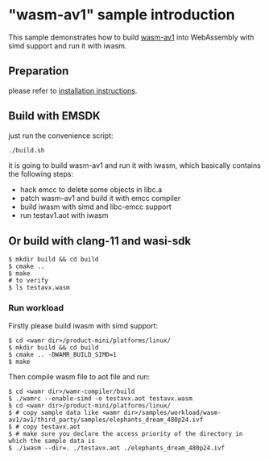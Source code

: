 "wasm-av1" sample introduction
==============

This sample demonstrates how to build [wasm-av1](https://github.com/GoogleChromeLabs/wasm-av1) into
WebAssembly with simd support and run it with iwasm.

## Preparation

please refer to [installation instructions](../README.md).

## Build with EMSDK

just run the convenience script:

```bash
./build.sh
```

it is going to build wasm-av1 and run it with iwasm, which basically contains the following steps:
- hack emcc to delete some objects in libc.a
- patch wasm-av1 and build it with emcc compiler
- build iwasm with simd and libc-emcc support
- run testav1.aot with iwasm

## Or build with clang-11 and wasi-sdk

``` shell
$ mkdir build && cd build
$ cmake ..
$ make
# to verify
$ ls testavx.wasm
```

### Run workload

Firstly please build iwasm with simd support:

``` shell
$ cd <wamr dir>/product-mini/platforms/linux/
$ mkdir build && cd build
$ cmake .. -DWAMR_BUILD_SIMD=1
$ make
```

Then compile wasm file to aot file and run:

``` shell
$ cd <wamr dir>/wamr-compiler/build
$ ./wamrc --enable-simd -o testavx.aot testavx.wasm
$ cd <wamr dir>/product-mini/platforms/linux/
$ # copy sample data like <wamr dir>/samples/workload/wasm-av1/av1/third_party/samples/elephants_dream_480p24.ivf
$ # copy testavx.aot
$ # make sure you declare the access priority of the directory in which the sample data is
$ ./iwasm --dir=. ./testavx.aot ./elephants_dream_480p24.ivf
```